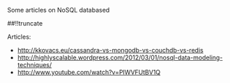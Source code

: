 Some articles on NoSQL databased

[meta:author]: <> (Jonas Colmsjo)
[meta:title]: <> (Nosql dbs)
[meta:date]: <> (2012-10-22)
[meta:nested:key]: <> (Metadata value)

##!!truncate


Articles:

* http://kkovacs.eu/cassandra-vs-mongodb-vs-couchdb-vs-redis
* http://highlyscalable.wordpress.com/2012/03/01/nosql-data-modeling-techniques/
* http://www.youtube.com/watch?v=PIWVFUtBV1Q

